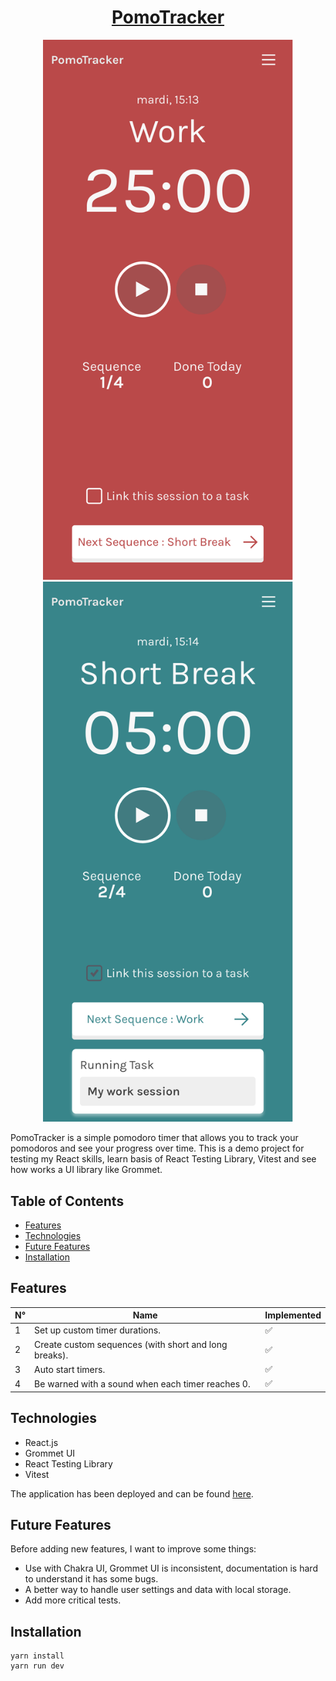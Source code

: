 <h1 align="center"><a href="https://pomotracker.elie-patrice.fr/">PomoTracker</a></h1>

<p align="center">
<img src="https://raw.githubusercontent.com/bashlor/pomo-tracker/main/screen_1.png" width="400"  alt="screenshot_1"/>
<img src="https://raw.githubusercontent.com/bashlor/pomo-tracker/main/screen_2.png" width="400" alt="screenshot_2" />
</p>

PomoTracker is a simple pomodoro timer that allows you to track your pomodoros and see your progress over time.
This is a demo project for testing my React skills, learn basis of React Testing Library, Vitest and see how works a UI library like Grommet.

## Table of Contents

- [Features](#features)
- [Technologies](#technologies)
- [Future Features](#future-features)
- [Installation](#installation)

## Features

| N°  | Name                                                  | Implemented |
| --- | ----------------------------------------------------- | ----------- |
| 1   | Set up custom timer durations.                        | ✅          |
| 2   | Create custom sequences (with short and long breaks). | ✅          |
| 3   | Auto start timers.                                    | ✅          |
| 4   | Be warned with a sound when each timer reaches 0.     | ✅          |

## Technologies

- React.js
- Grommet UI
- React Testing Library
- Vitest

The application has been deployed and can be found [here](https://pomotracker.elie-patrice.fr/).

## Future Features

Before adding new features, I want to improve some things:

- Use with Chakra UI, Grommet UI is inconsistent, documentation is hard to understand it has some bugs.
- A better way to handle user settings and data with local storage.
- Add more critical tests.

## Installation

```console
yarn install
yarn run dev
```
